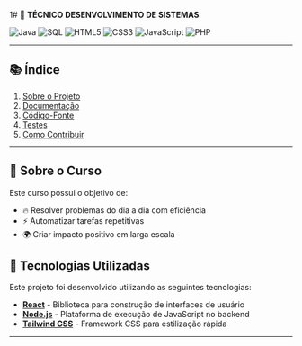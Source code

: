 1# 🌟 **TÉCNICO DESENVOLVIMENTO DE SISTEMAS**

![Java](https://img.shields.io/badge/Feito%20com-Java-007396?logo=java&logoColor=white)
![SQL](https://img.shields.io/badge/Feito%20com-SQL-4479A1?logo=mysql&logoColor=white)
![HTML5](https://img.shields.io/badge/Feito%20com-HTML5-E34F26?logo=html5&logoColor=white)
![CSS3](https://img.shields.io/badge/Feito%20com-CSS3-1572B6?logo=css3&logoColor=white)
![JavaScript](https://img.shields.io/badge/Feito%20com-JavaScript-F7DF1E?logo=javascript&logoColor=black)
![PHP](https://img.shields.io/badge/Feito%20com-PHP-777BB4?logo=php&logoColor=white)

---
## 📚 Índice

1. [Sobre o Projeto](#-sobre-o-projeto)
2. [Documentação](./docs/README.md)
3. [Código-Fonte](./src/README.md)
4. [Testes](./tests/README.md)
5. [Como Contribuir](./docs/contribuicao.md)

---

## 📖 **Sobre o Curso**

Este curso possui o objetivo de:

- 🔥 Resolver problemas do dia a dia com eficiência
- ⚡ Automatizar tarefas repetitivas
- 🌍 Criar impacto positivo em larga escala

## 🚀 Tecnologias Utilizadas

Este projeto foi desenvolvido utilizando as seguintes tecnologias:

- **[React](https://reactjs.org/)** - Biblioteca para construção de interfaces de usuário  
- **[Node.js](https://nodejs.org/)** - Plataforma de execução de JavaScript no backend  
- **[Tailwind CSS](https://tailwindcss.com/)** - Framework CSS para estilização rápida  

---


